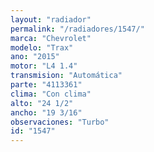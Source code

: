 ```yaml
---
layout: "radiador"
permalink: "/radiadores/1547/"
marca: "Chevrolet"
modelo: "Trax"
ano: "2015"
motor: "L4 1.4"
transmision: "Automática"
parte: "4113361"
clima: "Con clima"
alto: "24 1/2"
ancho: "19 3/16"
observaciones: "Turbo"
id: "1547"
---
```


